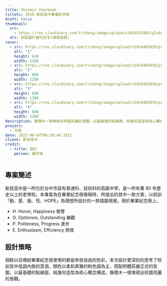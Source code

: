 ```yaml
---
title: Shinmin Yearbook
titletc: 2019 新民高中畢業紀念冊
draft: false
thumbnail:
  src:
    - https://res.cloudinary.com/tridong/image/upload/v1654515985/global/%E4%B8%89%E8%A7%92%E6%9D%B1%E6%9D%B1-%E5%93%81%E7%89%8C%E5%B1%95%E7%A4%BA%E5%B0%81%E9%9D%A2.png
  alt: 封面圖片替代文字(請填寫我)
cover:
  - src: https://res.cloudinary.com/tridong/image/upload/v1654485039/project/shinmin-yearbook/00-%E6%96%B0%E6%B0%91%E9%AB%98%E4%B8%AD%E7%95%A2%E6%A5%AD%E7%B4%80%E5%BF%B5%E5%86%8A%E6%AD%A3%E5%8F%8D%E9%9D%A2%E5%B1%95%E7%A4%BA%E5%B0%81%E9%9D%A2%E5%9C%96.webp
    alt: "1"
    height: 630
    width: 1200
  - src: https://res.cloudinary.com/tridong/image/upload/v1654485038/project/shinmin-yearbook/02-%E6%96%B0%E6%B0%91%E9%AB%98%E4%B8%AD%E7%95%A2%E6%A5%AD%E7%B4%80%E5%BF%B5%E5%86%8A%E6%AD%A3%E5%8F%8D%E9%9D%A2%E5%8B%95%E7%95%AB.webp
    alt: "2"
    height: 686
    width: 1200
  - src: https://res.cloudinary.com/tridong/image/upload/v1654485038/project/shinmin-yearbook/03-%E6%96%B0%E6%B0%91%E9%AB%98%E4%B8%AD%E7%95%A2%E6%A5%AD%E7%B4%80%E5%BF%B5%E5%86%8A%E6%A8%99%E6%BA%96%E5%AD%97.jpg
    alt: "3"
    height: 600
    width: 1200
  - src: https://res.cloudinary.com/tridong/image/upload/v1654485039/project/shinmin-yearbook/04-%E6%96%B0%E6%B0%91%E9%AB%98%E4%B8%AD%E7%95%A2%E6%A5%AD%E7%B4%80%E5%BF%B5%E5%86%8A%E5%B1%95%E9%96%8B%E5%9C%96.jpg
    alt: "4"
    height: 600
    width: 1200
description: 像積木一樣堆砌出校園亮麗的景觀。以最基礎的點線面、純幾何造型為核心構成，運用美的形式原理——反覆、均衡、節奏、漸層……等方式營造美感和氣氛。
project:
  - 平面
date: 2022-06-07T06:30:48.191Z
client: 新民高中
credit:
  - title: 設計
    person: 黃宗瑋
---
```

## 專案簡述

新民高中是一所位於台中市設有普通科、技術科的高級中學，是一所有著 80 年歷史以上的老學校。本專案為在畢業紀念冊徵稿時，所提出的其中一款方案，以校訓「勤、愛、儉、恆、HOPE」為理想所設計的一款插圖視覺，用於畢業紀念冊上。

* H. Honor, Happiness 榮譽
* O. Optimism, Outstanding 樂觀
* P. Politeness, Progress 進步
* E. Enthusiasm, Efficiency 熱情

## 設計策略

相較以往傳統畢業紀念冊使用的都是奔放自由的色彩，本次設計更深刻的思考了校訓其中低調內斂的意涵，顏色以柔和素雅的粉色調為主，搭配明體莊嚴正式的氛圍，以最基礎的點線面、純幾何造型為核心概念構成，像積木一樣堆砌出校園亮麗的景觀。